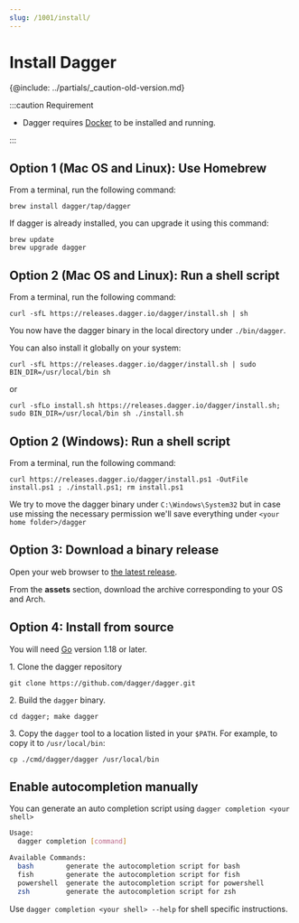 ```yaml
---
slug: /1001/install/
---
```


# Install Dagger

{@include: ../partials/_caution-old-version.md}

:::caution Requirement

- Dagger requires [Docker](https://docs.docker.com/get-docker/) to be installed and running.

:::

## Option 1 (Mac OS and Linux): Use Homebrew

From a terminal, run the following command:

```shell
brew install dagger/tap/dagger
```

If dagger is already installed, you can upgrade it using this command:

```shell
brew update
brew upgrade dagger
```

## Option 2 (Mac OS and Linux): Run a shell script

From a terminal, run the following command:

```shell
curl -sfL https://releases.dagger.io/dagger/install.sh | sh
```

You now have the dagger binary in the local directory under `./bin/dagger`.

You can also install it globally on your system:

```shell
curl -sfL https://releases.dagger.io/dagger/install.sh | sudo BIN_DIR=/usr/local/bin sh
```

or

```shell
curl -sfLo install.sh https://releases.dagger.io/dagger/install.sh; sudo BIN_DIR=/usr/local/bin sh ./install.sh
```

## Option 2 (Windows): Run a shell script

From a terminal, run the following command:

```shell
curl https://releases.dagger.io/dagger/install.ps1 -OutFile install.ps1 ; ./install.ps1; rm install.ps1
```

We try to move the dagger binary under `C:\Windows\System32` but
in case use missing the necessary permission we'll save everything under `<your home folder>/dagger`

## Option 3: Download a binary release

Open your web browser to [the latest release](https://github.com/dagger/dagger/releases/latest).

From the **assets** section, download the archive corresponding to your OS and Arch.

## Option 4: Install from source

You will need [Go](https://golang.org) version 1.18 or later.

1\. Clone the dagger repository

```shell
git clone https://github.com/dagger/dagger.git
```

2\. Build the `dagger` binary.

```shell
cd dagger; make dagger
```

3\. Copy the `dagger` tool to a location listed in your `$PATH`. For example, to copy it to `/usr/local/bin`:

```shell
cp ./cmd/dagger/dagger /usr/local/bin
```

## Enable autocompletion manually

You can generate an auto completion script using `dagger completion <your shell>`

```sh
Usage:
  dagger completion [command]

Available Commands:
  bash        generate the autocompletion script for bash
  fish        generate the autocompletion script for fish
  powershell  generate the autocompletion script for powershell
  zsh         generate the autocompletion script for zsh
```

Use `dagger completion <your shell> --help` for shell specific instructions.
